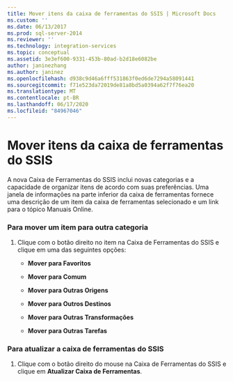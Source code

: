 ```yaml
---
title: Mover itens da caixa de ferramentas do SSIS | Microsoft Docs
ms.custom: ''
ms.date: 06/13/2017
ms.prod: sql-server-2014
ms.reviewer: ''
ms.technology: integration-services
ms.topic: conceptual
ms.assetid: 3e3ef600-9331-453b-80ad-b2d18e6082be
author: janinezhang
ms.author: janinez
ms.openlocfilehash: d938c9d46a6fff531863f0ed6de7294a58091441
ms.sourcegitcommit: f71e523da72019de81a8bd5a0394a62f7f76ea20
ms.translationtype: MT
ms.contentlocale: pt-BR
ms.lasthandoff: 06/17/2020
ms.locfileid: "84967046"
---
```

# <a name="move-ssis-toolbox-items"></a>Mover itens da caixa de ferramentas do SSIS
  A nova Caixa de Ferramentas do SSIS inclui novas categorias e a capacidade de organizar itens de acordo com suas preferências. Uma janela de informações na parte inferior da caixa de ferramentas fornece uma descrição de um item da caixa de ferramentas selecionado e um link para o tópico Manuais Online.  
  
### <a name="to-move-an-item-to-another-category"></a>Para mover um item para outra categoria  
  
1.  Clique com o botão direito no item na Caixa de Ferramentas do SSIS e clique em uma das seguintes opções:  
  
    -   **Mover para Favoritos**  
  
    -   **Mover para Comum**  
  
    -   **Mover para Outras Origens**  
  
    -   **Mover para Outros Destinos**  
  
    -   **Mover para Outras Transformações**  
  
    -   **Mover para Outras Tarefas**  
  
### <a name="to-refresh-the-ssis-toolbox"></a>Para atualizar a caixa de ferramentas do SSIS  
  
1.  Clique com o botão direito do mouse na Caixa de Ferramentas do SSIS e clique em **Atualizar Caixa de Ferramentas**.  
  
  
